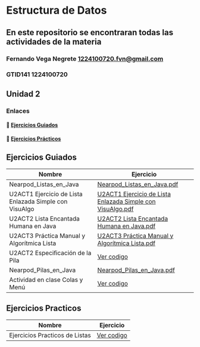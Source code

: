 # Estructura de Datos
## En este repositorio se encontraran todas las actividades de la materia

### Fernando Vega Negrete 1224100720.fvn@gmail.com
### GTID141 1224100720

## Unidad 2
### Enlaces
#### 🧭 [Ejercicios Guiados](#ejercicios-guiados)
#### 🧪 [Ejercicios Prácticos](#ejercicios-practicos)

## Ejercicios Guiados

| Nombre         | Ejercicio      |
|----------------|----------------|
|Nearpod_Listas_en_Java|[Nearpod_Listas_en_Java.pdf](https://github.com/user-attachments/files/22993707/Nearpod_Listas_en_Java.pdf)|
|U2ACT1 Ejercicio de Lista Enlazada Simple con VisuAlgo|[U2ACT1 Ejercicio de Lista Enlazada Simple con VisuAlgo.pdf](https://github.com/user-attachments/files/22993721/U2ACT1.Ejercicio.de.Lista.Enlazada.Simple.con.VisuAlgo.pdf)|
|U2ACT2 Lista Encantada Humana en Java|[U2ACT2 Lista Encantada Humana en Java.pdf](https://github.com/user-attachments/files/22993728/U2ACT2.Lista.Encantada.Humana.en.Java.pdf)|
|U2ACT3 Práctica Manual y Algorítmica Lista|[U2ACT3 Práctica Manual y Algorítmica Lista.pdf](https://github.com/user-attachments/files/22993735/U2ACT3.Practica.Manual.y.Algoritmica.Lista.pdf)|
|U2ACT2 Especificación de la Pila|[Ver codigo](https://github.com/Fernando-Git444/EstructuraDeDatos/tree/a3723a8147acf22aa307a31b9ac97ce2f74fb14f/Codigos_Ejercicios_Guiados_Unidad_2/U2ACT2%20Especificaci%C3%B3n%20de%20la%20Pila)|
|Nearpod_Pilas_en_Java|[Nearpod_Pilas_en_Java.pdf](https://github.com/user-attachments/files/23043626/Nearpod_Pilas.pdf)|
|Actividad en clase Colas y Menú|[Ver codigo]()|

## Ejercicios Practicos
| Nombre         | Ejercicio      |
|----------------|----------------|
|Ejercicios Practicos de Listas|[Ver codigo](https://github.com/Fernando-Git444/EstructuraDeDatos/tree/9890919530743a30404be0b59b487e713e35a417/Codigos_Ejercicios_Practicos_Unidad_2/Ejercicios%20Practicos%20de%20Listas)|
